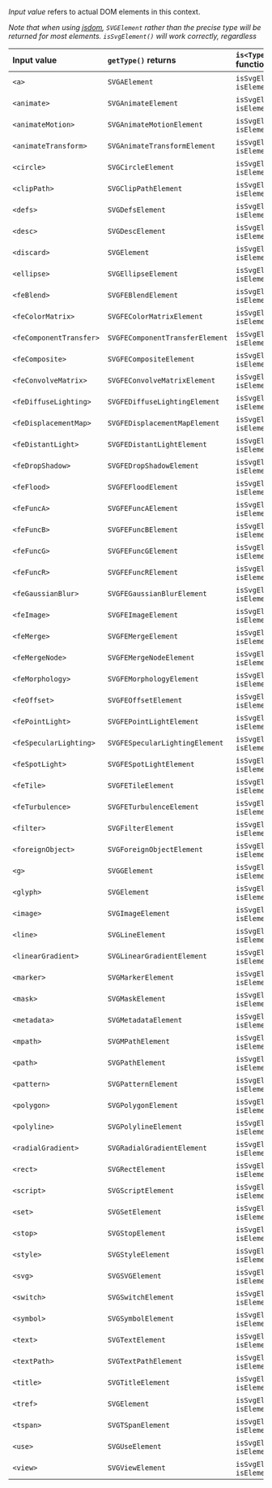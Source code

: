 _Input value_ refers to actual DOM elements in this context. 

_Note that when using [jsdom](https://www.npmjs.com/package/jsdom), `SVGElement` rather than the precise type will be returned for most elements. `isSvgElement()` will work correctly, regardless_

| Input value             | `getType()` returns             | `is<Type>()` function(s)       |
|:------------------------|:--------------------------------|:--------------------------------|
| `<a>`                   | `SVGAElement`                   | `isSvgElement()`, `isElement()` |
| `<animate>`             | `SVGAnimateElement`             | `isSvgElement()`, `isElement()` |
| `<animateMotion>`       | `SVGAnimateMotionElement`       | `isSvgElement()`, `isElement()` |
| `<animateTransform>`    | `SVGAnimateTransformElement`    | `isSvgElement()`, `isElement()` |
| `<circle>`              | `SVGCircleElement`              | `isSvgElement()`, `isElement()` |
| `<clipPath>`            | `SVGClipPathElement`            | `isSvgElement()`, `isElement()` |
| `<defs>`                | `SVGDefsElement`                | `isSvgElement()`, `isElement()` |
| `<desc>`                | `SVGDescElement`                | `isSvgElement()`, `isElement()` |
| `<discard>`             | `SVGElement`                    | `isSvgElement()`, `isElement()` |
| `<ellipse>`             | `SVGEllipseElement`             | `isSvgElement()`, `isElement()` |
| `<feBlend>`             | `SVGFEBlendElement`             | `isSvgElement()`, `isElement()` |
| `<feColorMatrix>`       | `SVGFEColorMatrixElement`       | `isSvgElement()`, `isElement()` |
| `<feComponentTransfer>` | `SVGFEComponentTransferElement` | `isSvgElement()`, `isElement()` |
| `<feComposite>`         | `SVGFECompositeElement`         | `isSvgElement()`, `isElement()` |
| `<feConvolveMatrix>`    | `SVGFEConvolveMatrixElement`    | `isSvgElement()`, `isElement()` |
| `<feDiffuseLighting>`   | `SVGFEDiffuseLightingElement`   | `isSvgElement()`, `isElement()` |
| `<feDisplacementMap>`   | `SVGFEDisplacementMapElement`   | `isSvgElement()`, `isElement()` |
| `<feDistantLight>`      | `SVGFEDistantLightElement`      | `isSvgElement()`, `isElement()` |
| `<feDropShadow>`        | `SVGFEDropShadowElement`        | `isSvgElement()`, `isElement()` |
| `<feFlood>`             | `SVGFEFloodElement`             | `isSvgElement()`, `isElement()` |
| `<feFuncA>`             | `SVGFEFuncAElement`             | `isSvgElement()`, `isElement()` |
| `<feFuncB>`             | `SVGFEFuncBElement`             | `isSvgElement()`, `isElement()` |
| `<feFuncG>`             | `SVGFEFuncGElement`             | `isSvgElement()`, `isElement()` |
| `<feFuncR>`             | `SVGFEFuncRElement`             | `isSvgElement()`, `isElement()` |
| `<feGaussianBlur>`      | `SVGFEGaussianBlurElement`      | `isSvgElement()`, `isElement()` |
| `<feImage>`             | `SVGFEImageElement`             | `isSvgElement()`, `isElement()` |
| `<feMerge>`             | `SVGFEMergeElement`             | `isSvgElement()`, `isElement()` |
| `<feMergeNode>`         | `SVGFEMergeNodeElement`         | `isSvgElement()`, `isElement()` |
| `<feMorphology>`        | `SVGFEMorphologyElement`        | `isSvgElement()`, `isElement()` |
| `<feOffset>`            | `SVGFEOffsetElement`            | `isSvgElement()`, `isElement()` |
| `<fePointLight>`        | `SVGFEPointLightElement`        | `isSvgElement()`, `isElement()` |
| `<feSpecularLighting>`  | `SVGFESpecularLightingElement`  | `isSvgElement()`, `isElement()` |
| `<feSpotLight>`         | `SVGFESpotLightElement`         | `isSvgElement()`, `isElement()` |
| `<feTile>`              | `SVGFETileElement`              | `isSvgElement()`, `isElement()` |
| `<feTurbulence>`        | `SVGFETurbulenceElement`        | `isSvgElement()`, `isElement()` |
| `<filter>`              | `SVGFilterElement`              | `isSvgElement()`, `isElement()` |
| `<foreignObject>`       | `SVGForeignObjectElement`       | `isSvgElement()`, `isElement()` |
| `<g>`                   | `SVGGElement`                   | `isSvgElement()`, `isElement()` |
| `<glyph>`               | `SVGElement`                    | `isSvgElement()`, `isElement()` |
| `<image>`               | `SVGImageElement`               | `isSvgElement()`, `isElement()` |
| `<line>`                | `SVGLineElement`                | `isSvgElement()`, `isElement()` |
| `<linearGradient>`      | `SVGLinearGradientElement`      | `isSvgElement()`, `isElement()` |
| `<marker>`              | `SVGMarkerElement`              | `isSvgElement()`, `isElement()` |
| `<mask>`                | `SVGMaskElement`                | `isSvgElement()`, `isElement()` |
| `<metadata>`            | `SVGMetadataElement`            | `isSvgElement()`, `isElement()` |
| `<mpath>`               | `SVGMPathElement`               | `isSvgElement()`, `isElement()` |
| `<path>`                | `SVGPathElement`                | `isSvgElement()`, `isElement()` |
| `<pattern>`             | `SVGPatternElement`             | `isSvgElement()`, `isElement()` |
| `<polygon>`             | `SVGPolygonElement`             | `isSvgElement()`, `isElement()` |
| `<polyline>`            | `SVGPolylineElement`            | `isSvgElement()`, `isElement()` |
| `<radialGradient>`      | `SVGRadialGradientElement`      | `isSvgElement()`, `isElement()` |
| `<rect>`                | `SVGRectElement`                | `isSvgElement()`, `isElement()` |
| `<script>`              | `SVGScriptElement`              | `isSvgElement()`, `isElement()` |
| `<set>`                 | `SVGSetElement`                 | `isSvgElement()`, `isElement()` |
| `<stop>`                | `SVGStopElement`                | `isSvgElement()`, `isElement()` |
| `<style>`               | `SVGStyleElement`               | `isSvgElement()`, `isElement()` |
| `<svg>`                 | `SVGSVGElement`                 | `isSvgElement()`, `isElement()` |
| `<switch>`              | `SVGSwitchElement`              | `isSvgElement()`, `isElement()` |
| `<symbol>`              | `SVGSymbolElement`              | `isSvgElement()`, `isElement()` |
| `<text>`                | `SVGTextElement`                | `isSvgElement()`, `isElement()` |
| `<textPath>`            | `SVGTextPathElement`            | `isSvgElement()`, `isElement()` |
| `<title>`               | `SVGTitleElement`               | `isSvgElement()`, `isElement()` |
| `<tref>`                | `SVGElement`                    | `isSvgElement()`, `isElement()` |
| `<tspan>`               | `SVGTSpanElement`               | `isSvgElement()`, `isElement()` |
| `<use>`                 | `SVGUseElement`                 | `isSvgElement()`, `isElement()` |
| `<view>`                | `SVGViewElement`                | `isSvgElement()`, `isElement()` |